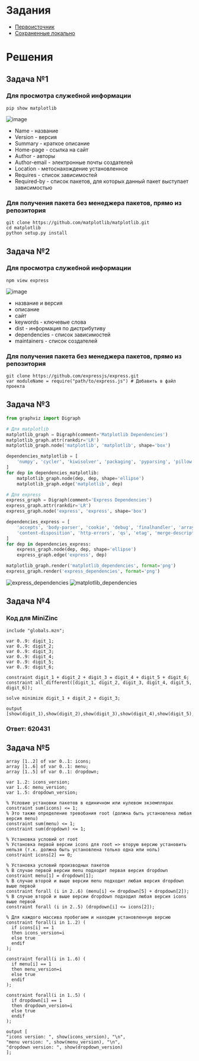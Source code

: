 # Задания
* [Первоисточник](https://github.com/true-grue/kisscm/blob/main/pract/pract2.md)
* [Сохраненные локально](tasks.md)

# Решения
## Задача №1
### Для просмотра служебной информации
```shell
pip show matplotlib
```
![image](https://github.com/user-attachments/assets/f71cab9c-78e2-4097-bbd9-3d0717c63012)
* Name - название
* Version - версия
* Summary - краткое описание
* Home-page - ссылка на сайт
* Author - авторы
* Author-email - электронные почты создателей
* Location - метоснахождение установленное
* Requires - список зависимостей
* Required-by - список пакетов, для которых данный пакет выступает зависимостью
### Для получения пакета без менеджера пакетов, прямо из репозитория
```shell
git clone https://github.com/matplotlib/matplotlib.git
cd matplotlib
python setup.py install
```

## Задача №2
### Для просмотра служебной информации
```shell
npm view express
```
![image](https://github.com/user-attachments/assets/29a1f3ec-5e76-4510-a1bf-bb95fa397491)
* название и версия
* описание
* сайт
* keywords - ключевые слова
* dist - информация по дистрибутиву
* dependencies - список зависимостей
* maintainers - список создателей
### Для получения пакета без менеджера пакетов, прямо из репозитория
```shell
git clone https://github.com/expressjs/express.git
var moduleName = require("path/to/express.js") # Добавить в файл проекта
```

## Задача №3
```python
from graphviz import Digraph

# Для matplotlib
matplotlib_graph = Digraph(comment='Matplotlib Dependencies')
matplotlib_graph.attr(rankdir='LR')
matplotlib_graph.node('matplotlib', 'matplotlib', shape='box')

dependencies_matplotlib = [
    'numpy', 'cycler', 'kiwisolver', 'packaging', 'pyparsing', 'pillow', 'contourpy', 'fonttools'
]
for dep in dependencies_matplotlib:
    matplotlib_graph.node(dep, dep, shape='ellipse')
    matplotlib_graph.edge('matplotlib', dep)

# Для express
express_graph = Digraph(comment='Express Dependencies')
express_graph.attr(rankdir='LR')
express_graph.node('express', 'express', shape='box')

dependencies_express = [
    'accepts', 'body-parser', 'cookie', 'debug', 'finalhandler', 'array-flatten', 
    'content-disposition', 'http-errors', 'qs', 'etag', 'merge-descriptors', 'safe-buffer'
]
for dep in dependencies_express:
    express_graph.node(dep, dep, shape='ellipse')
    express_graph.edge('express', dep)

matplotlib_graph.render('matplotlib_dependencies', format='png')
express_graph.render('express_dependencies', format='png')
```
![express_dependencies](https://github.com/user-attachments/assets/993d615c-75a1-41ed-9938-e4af308a12b9)
![matplotlib_dependencies](https://github.com/user-attachments/assets/abd72afa-be99-4cd2-b5cc-0c1333d25845)

## Задача №4
### Код для MiniZinc
```minizinc
include "globals.mzn";

var 0..9: digit_1;
var 0..9: digit_2;
var 0..9: digit_3;
var 0..9: digit_4;
var 0..9: digit_5;
var 0..9: digit_6;

constraint digit_1 + digit_2 + digit_3 = digit_4 + digit_5 + digit_6;
constraint all_different([digit_1, digit_2, digit_3, digit_4, digit_5, digit_6]);

solve minimize digit_1 + digit_2 + digit_3;

output [show(digit_1),show(digit_2),show(digit_3),show(digit_4),show(digit_5),show(digit_6)];
```
### Ответ: 620431

## Задача №5
```minizinc
array [1..2] of var 0..1: icons;
array [1..6] of var 0..1: menu;
array [1..5] of var 0..1: dropdown;

var 1..2: icons_version;
var 1..6: menu_version;
var 1..5: dropdown_version;

% Условие установки пакетов в единичном или нулевом экземплярах
constraint sum(icons) <= 1;
% Это также определение тревобания root (должна быть установлена любая версия menu)
constraint sum(menu) <= 1;
constraint sum(dropdown) <= 1;

% Установка условий от root
% Установка первой версии icons для root => вторую версию установить нельзя (т.к. должна быть установлена только одна или ноль)
constraint icons[2] == 0;

% Установка условий производных пакетов
% В случае первой версии menu подходит первая версия dropdown
constraint menu[1] = dropdown[1];
% В случае второй и выше версии menu подходит любая версия dropdown выше первой
constraint forall (i in 2..6) (menu[i] <= dropdown[5] + dropdown[2]);
% В случае второй и выше версии dropdown подходил любая версия icons выше первой
constraint forall (i in 2..5) (dropdown[i] <= icons[2]);

% Для каждого массива пробегаем и находим установленную версию
constraint forall(i in 1..2) (
  if icons[i] == 1
  then icons_version=i
  else true
  endif
);

constraint forall(i in 1..6) (
  if menu[i] == 1
  then menu_version=i
  else true
  endif
);

constraint forall(i in 1..5) (
  if dropdown[i] == 1
  then dropdown_version=i
  else true
  endif
);

output [
"icons version: ", show(icons_version), "\n",
"menu version: ", show(menu_version), "\n",
"dropdown version: ", show(dropdown_version)
];
```
